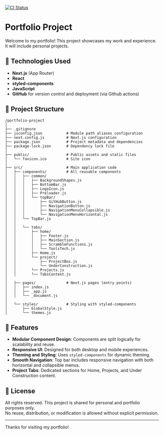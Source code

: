 [![CI Status](https://github.com/dagarcial/portafolio-project/actions/workflows/deploy.yml/badge.svg)](https://github.com/dagarcial/portafolio-project/actions/workflows/deploy.yml)

# Portfolio Project

Welcome to my portfolio! This project showcases my work and experience. 
It will include personal projects.

## 🚀 Technologies Used

* **Next.js** (App Router)
* **React**
* **styled-components**
* **JavaScript**
* **GitHub** for version control and deployment (via Github actions)

## 📁 Project Structure

```
/portfolio-project
│
├── .gitignore
├── jsconfig.json           # Module path aliases configuration
├── next.config.js          # Next.js configuration
├── package.json            # Project metadata and dependencies
├── package-lock.json       # Dependency lock file
│
├── public/                 # Public assets and static files
│   └── favicon.ico         # Site icon
│
├── src/                    # Main application code
│   ├── components/         # All reusable components
│   │   ├── common/
│   │   │   ├── BackgroundShapes.js
│   │   │   ├── BottomBar.js
│   │   │   ├── LogoIcon.js
│   │   │   ├── Preloader.js
│   │   │   └── topBar/
│   │   │       ├── GitHubButton.js
│   │   │       ├── NavigationButton.js
│   │   │       ├── NavigationMenuCollapsible.js
│   │   │       └── NavigationMenuHorizontal.js
│   │   └── TopBar.js
│   │
│   │   └── tabs/
│   │       ├── home/
│   │       │   ├── Footer.js
│   │       │   ├── MainSection.js
│   │       │   ├── ScrambleFunctions.js
│   │       │   └── ToolsTech.js
│   │       ├── Home.js
│   │       └── project/
│   │           ├── ProjectBox.js
│   │           └── UnderConstruction.js
│   │       └── Projects.js
│   │       └── TabsContent.js
│
│   ├── pages/              # Next.js pages (entry points)
│   │   ├── index.js
│   │   ├── _app.js
│   │   └── _document.js
│
│   └── styles/             # Styling with styled-components
│       ├── GlobalStyle.js
│       └── themes.js
```

## 🧩 Features

* **Modular Component Design**: Components are split logically for scalability and reuse.
* **Responsive UI**: Designed for both desktop and mobile experiences.
* **Theming and Styling**: Uses `styled-components` for dynamic theming.
* **Smooth Navigation**: Top bar includes responsive navigation with both horizontal and collapsible menus.
* **Project Tabs**: Dedicated sections for Home, Projects, and Under Construction content.

## 📜 License

All rights reserved. This project is shared for personal and portfolio purposes only.  
No reuse, distribution, or modification is allowed without explicit permission.

---

Thanks for visiting my portfolio!

